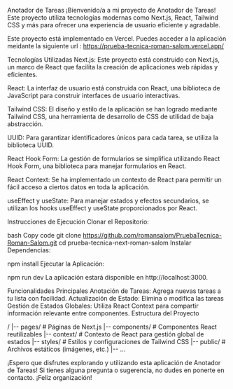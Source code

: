 Anotador de Tareas
¡Bienvenido/a a mi proyecto de Anotador de Tareas! Este proyecto utiliza tecnologías modernas como Next.js, React, Tailwind CSS y más para ofrecer una experiencia de usuario eficiente y agradable.

Este proyecto está implementado en Vercel. Puedes acceder a la aplicación meidante la siguiente url : https://prueba-tecnica-roman-salom.vercel.app/

Tecnologías Utilizadas
Next.js: Este proyecto está construido con Next.js, un marco de React que facilita la creación de aplicaciones web rápidas y eficientes.

React: La interfaz de usuario está construida con React, una biblioteca de JavaScript para construir interfaces de usuario interactivas.

Tailwind CSS: El diseño y estilo de la aplicación se han logrado mediante Tailwind CSS, una herramienta de desarrollo de CSS de utilidad de baja abstracción.

UUID: Para garantizar identificadores únicos para cada tarea, se utiliza la biblioteca UUID.

React Hook Form: La gestión de formularios se simplifica utilizando React Hook Form, una biblioteca para manejar formularios en React.

React Context: Se ha implementado un contexto de React para permitir un fácil acceso a ciertos datos en toda la aplicación.

useEffect y useState: Para manejar estados y efectos secundarios, se utilizan los hooks useEffect y useState proporcionados por React.

Instrucciones de Ejecución
Clonar el Repositorio:

bash
Copy code
git clone https://github.com/romansalom/PruebaTecnica-Roman-Salom.git
cd prueba-tecnica-next-roman-salom
Instalar Dependencias:

npm install
Ejecutar la Aplicación:

npm run dev
La aplicación estará disponible en http://localhost:3000.

Funcionalidades Principales
Anotación de Tareas: Agrega nuevas tareas a tu lista con facilidad.
Actualización de Estado: Elimina o modifica las tareas
Gestión de Estados Globales: Utiliza React Context para compartir información relevante entre componentes.
Estructura del Proyecto

/
|-- pages/ # Páginas de Next.js
|-- components/ # Componentes React reutilizables
|-- context/ # Contexto de React para gestión global de estados
|-- styles/ # Estilos y configuraciones de Tailwind CSS
|-- public/ # Archivos estáticos (imágenes, etc.)
|-- ...

¡Espero que disfrutes explorando y utilizando esta aplicación de Anotador de Tareas! Si tienes alguna pregunta o sugerencia, no dudes en ponerte en contacto. ¡Feliz organización!
